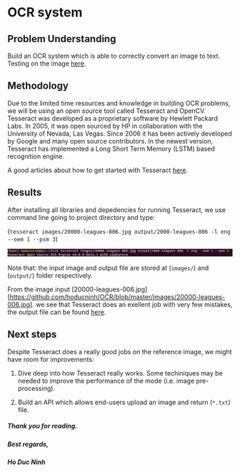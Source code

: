 # OCR system

##  Problem Understanding

Build an OCR system which is able to correctly convert an image to text. Testing on the image [here](https://github.com/hoducninh/OCR/blob/master/images/computer-vision.jpg).

## Methodology

Due to the limited time resources and knowledge in building OCR problems, we will be using an open source tool called Tesseract and OpenCV. Tesseract was developed as a proprietary software by Hewlett Packard Labs. In 2005, it was open sourced by HP in collaboration with the University of Nevada, Las Vegas. Since 2006 it has been actively developed by Google and many open source contributors. In the newest version, Tesseract has implemented a Long Short Term Memory (LSTM) based recognition engine.

A good articles about how to get started with Tesseract [here](https://www.pyimagesearch.com/2017/07/10/using-tesseract-ocr-python/).

## Results

After installing all libraries and depedencies for running Tesseract, we use command line going to project directory and type:

(`tesseract images/20000-leagues-006.jpg output/2000-leagues-006 -l eng --oem 1 --psm 3`)

![](demo/cli.png)

Note that: the input image and output file are stored at (`images/`) and (`output/`) folder respectively. 

From the image input [20000-leagues-006.jpg][https://github.com/hoducninh/OCR/blob/master/images/20000-leagues-006.jpg]. we see that Tesseract does an exellent job with very few mistakes, the output file can be found [here](https://github.com/hoducninh/OCR/blob/master/output/2000-leagues-006.txt).

## Next steps

Despite Tesseract does a really good jobs on the reference image, we might have room for improvements:

1. Dive deep into how Tesseract really works. Some techiniques may be needed to improve the performance of the mode (i.e. image pre-processing).

2. Build an API which allows end-users upload an image and return (`*.txt`) file.

##### Thank you for reading. 

##### Best regards, 

##### Ho Duc Ninh